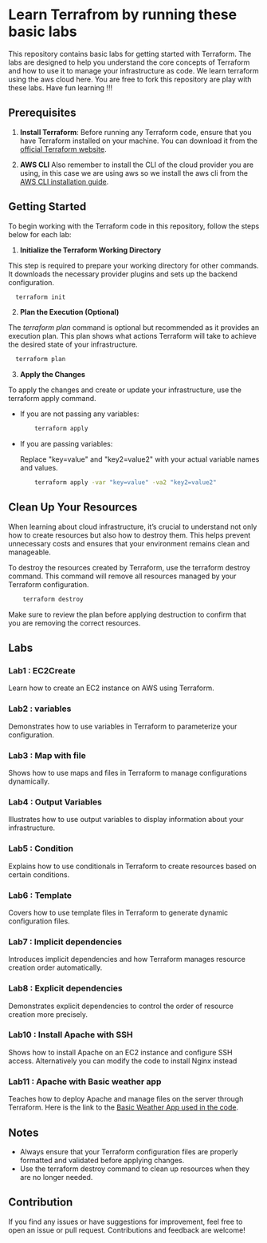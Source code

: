 
# Learn Terrafrom by running these basic labs

This repository contains basic labs for getting started with Terraform. The labs are designed to help you understand the core concepts of Terraform and how to use it to manage your infrastructure as code.
We learn terraform using the aws cloud here. You are free to fork this repository are play with these labs. Have fun learning !!!

## Prerequisites

1. **Install Terraform**:
Before running any Terraform code, ensure that you have Terraform installed on your machine. You can download it from the [official Terraform website](https://www.terraform.io/downloads.html).

2. **AWS CLI**
Also remember to install the CLI of the cloud provider you are using, in this case we are using aws so we install the aws cli from the [AWS CLI installation guide](https://docs.aws.amazon.com/cli/latest/userguide/install-cliv2.html).

## Getting Started

To begin working with the Terraform code in this repository, follow the steps below for each lab:

1. **Initialize the Terraform Working Directory**

This step is required to prepare your working directory for other commands. It downloads the necessary provider plugins and sets up the backend configuration.
```bash 
  terraform init
```

2. **Plan the Execution (Optional)**

The *terraform plan* command is optional but recommended as it provides an execution plan. This plan shows what actions Terraform will take to achieve the desired state of your infrastructure.

```bash
  terraform plan
```
3. **Apply the Changes**

To apply the changes and create or update your infrastructure, use the terraform apply command.

 * If you are not passing any variables:

    ```bash
        terraform apply 
    ```

* If you are passing variables:

    Replace "key=value" and "key2=value2" with your actual variable names and values.

    ```bash
        terraform apply -var "key=value" -va2 "key2=value2"

    ```

## Clean Up Your Resources

When learning about cloud infrastructure, it’s crucial to understand not only how to create resources but also how to destroy them. This helps prevent unnecessary costs and ensures that your environment remains clean and manageable.

To destroy the resources created by Terraform, use the terraform destroy command. This command will remove all resources managed by your Terraform configuration.

``` bash
    terraform destroy
```
Make sure to review the plan before applying destruction to confirm that you are removing the correct resources.

## Labs

 ### Lab1 : EC2Create
Learn how to create an EC2 instance on AWS using Terraform.

### Lab2 : variables
Demonstrates how to use variables in Terraform to parameterize your configuration.

### Lab3 : Map with file
Shows how to use maps and files in Terraform to manage configurations dynamically.

### Lab4 : Output Variables
Illustrates how to use output variables to display information about your infrastructure.

### Lab5 : Condition
Explains how to use conditionals in Terraform to create resources based on certain conditions.

### Lab6 : Template
Covers how to use template files in Terraform to generate dynamic configuration files.

### Lab7 : Implicit dependencies 
Introduces implicit dependencies and how Terraform manages resource creation order automatically.

### Lab8 : Explicit dependencies 
Demonstrates explicit dependencies to control the order of resource creation more precisely.

### Lab10 : Install Apache with SSH
Shows how to install Apache on an EC2 instance and configure SSH access. Alternatively you can modify the code to install Nginx instead

### Lab11 : Apache with Basic weather app
Teaches how to deploy Apache and manage files on the server through Terraform. Here is the link to the [Basic Weather App used in the code](https://github.com/pawanreddipalli/Basic-Weather-App).

## Notes

* Always ensure that your Terraform configuration files are properly formatted and validated before applying changes.
* Use the terraform destroy command to clean up resources when they are no longer needed.


## Contribution

If you find any issues or have suggestions for improvement, feel free to open an issue or pull request. Contributions and feedback are welcome!
